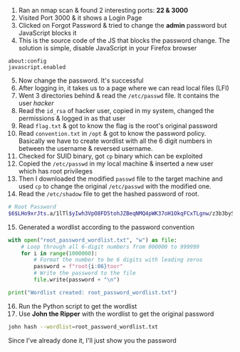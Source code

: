 1) Ran an nmap scan & found 2 interesting ports: **22 & 3000**
2) Visited Port 3000 & it shows a Login Page
3) Clicked on Forgot Password & tried to change the **admin** password but JavaScript blocks it
4) This is the source code of the JS that blocks the password change. The solution is simple, disable JavaScript in your Firefox browser
```
about:config
javascript.enabled
```

5) Now change the password. It's successful
6) After logging in, it takes us to a page where we can read local files (LFI)
7) Went 3 directories behind & read the `/etc/passwd` file. It contains the user *hacker*
8) Read the `id_rsa` of hacker user, copied in my system, changed the permissions & logged in as that user
9) Read `flag.txt` & got to know the flag is the root's original password
10) Read `convention.txt` in `/opt` & got to know the password policy. Basically we have to create wordlist with all the 6 digit numbers in between the username & reversed username.
11) Checked for SUID binary, got `cp` binary which can be exploited
12) Copied the `/etc/passwd` in my local machine & inserted a new user which has root privileges
13) Then I downloaded the modified `passwd` file to the target machine and used `cp` to change the original `/etc/passwd` with the modified one.
14) Read the `/etc/shadow` file to get the hashed password of root.
```sh
# Root Password
$6$LHo9xrJts.a/1lTl$yIwh3VpO8FD5tohJZBeqNMQ4pWK37oH1OkqFCxTLgnw/z3b3bySWNd1Qa/E4jIvibj45S.DB4XgYcIVtQI8bQ1
```

15) Generated a wordlist according to the password convention
```python
with open("root_password_wordlist.txt", "w") as file:
    # Loop through all 6-digit numbers from 000000 to 999999
    for i in range(1000000):
        # Format the number to be 6 digits with leading zeros
        password = f"root{i:06}toor"
        # Write the password to the file
        file.write(password + "\n")

print("Wordlist created: root_password_wordlist.txt")
```

16) Run the Python script to get the wordlist
17) Use **John the Ripper** with the wordlist to get the original password
```sh
john hash --wordlist=root_password_wordlist.txt
```

Since I've already done it, I'll just show you the password